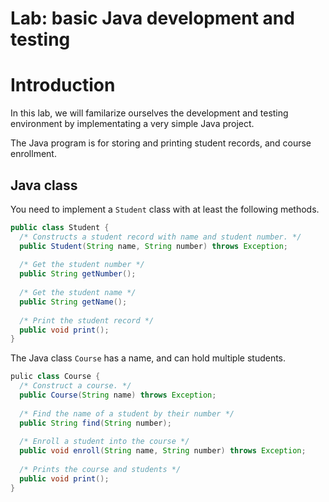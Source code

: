 # Lab: basic Java development and testing

# Introduction

In this lab, we will familarize ourselves the development and testing environment by implementating a very simple Java project.

The Java program is for storing and printing student records, and course enrollment.

## Java class

You need to implement a `Student` class with at least the following methods.

```java
public class Student {
  /* Constructs a student record with name and student number. */
  public Student(String name, String number) throws Exception;
  
  /* Get the student number */
  public String getNumber();
  
  /* Get the student name */
  public String getName();
  
  /* Print the student record */
  public void print();
}
```

The Java class `Course` has a name, and can hold multiple students.

```java
pulic class Course {
  /* Construct a course. */
  public Course(String name) throws Exception;
  
  /* Find the name of a student by their number */
  public String find(String number);
  
  /* Enroll a student into the course */
  public void enroll(String name, String number) throws Exception;
  
  /* Prints the course and students */
  public void print();
}
```
